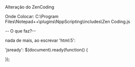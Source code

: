 Alteração do ZenCoding

Onde Colocar:
C:\Program Files\Notepad++\plugins\NppScripting\includes\Zen Coding.js

-- O que faz?-- 

nada de mais, ao escrevar
'html:5':

<!DOCTYPE HTML>
<html lang="en-US">
<head>
	<meta charset="UTF-8">
	<title></title>
</head>
<body>
	<script src="jquery-1.10.2.js"></script>
	<link href="custom.css" rel="stylesheet"/>
</body>
</html>

'jsready':
$(document).ready(function() {
	
});
